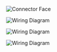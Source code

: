 ![Connector Face](OEM-Docs/TE/Connector_121_pinout.jpg)

![Wiring Diagram](Images/2004_elantra_ecu_1.png)

![Wiring Diagram](Images/2004_elantra_ecu_2.png)

![Wiring Diagram](Images/2004_elantra_ecu_3.png)

